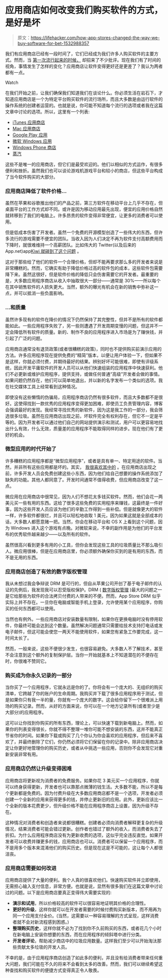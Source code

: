 # 应用商店如何改变我们购买软件的方式，是好是坏

> 原文：<https://lifehacker.com/how-app-stores-changed-the-way-we-buy-software-for-bet-1532988357>

我们有应用商店已经有一段时间了，它们已经成为我们许多人购买软件的主要方式。然而，当 [第一次流行起来的时候，](https://lifehacker.com/why-the-mac-app-store-sucks-5726764) 却招来了不少批评。现在我们有了时间的视角，事情发生了怎样的变化？应用商店让软件变得更好还是更差了？我认为两者都有一点。

Watch

在我们开始之前，让我们确保我们知道我们在谈论什么。你必须生活在岩石下，才知道应用商店是一个为特定平台购买软件的流行场所，而且大多数是由运行软件的操作系统的创建者运营的。也就是说，你可能不知道每个流行的选项或者我在这篇文章中讨论的选项。所以，这里有一个列表:

*   [iTunes 应用商店](http://en.wikipedia.org/wiki/App_Store_(iOS))
*   [Mac 应用商店](http://www.apple.com/osx/apps/app-store.html)
*   [Google Play 应用](https://play.google.com/store/apps)
*   [微软 Windows 应用](http://windows.microsoft.com/en-us/windows-8/apps#Cat=t1)
*   [Windows Phone 商店](http://www.windowsphone.com/en-us/store)
*   [蒸汽](http://store.steampowered.com/)

这些不是唯一的应用商店，但它们是最受欢迎的。他们以相似的方式运作，有很多便利和挫折。虽然我们也可以谈论游戏机游戏平台和较小的商店，但这些平台构成了当今软件购买的大部分。

### 应用商店降低了软件价格...

虽然在苹果和谷歌推出他们的产品之前，第三方软件在移动平台上几乎不存在，但桌面平台的工作方式却不同。或许是因为移动应用最先出现，便宜的应用价格自然就转移到了我们的电脑上。许多昂贵的软件变得非常便宜，让更多的消费者可以使用。

但是低成本伤害了开发者。虽然一个免费的开源模型创造了一些伟大的东西，但许多流行的游戏需要不便宜的团队。当收入因为人们决定不再为软件支付高额费用而下降时，就很难维持一个高薪团队。比如伟大的 Twitter(以及后来的 App.net)app[Kiwi 就碰到了这个问题](https://twitter.com/kiwi_app/status/138343970525810688) 。

这对于那些给了他们的软件一个合理价格，但却不能再要求那么多的开发者来说是非常糟糕的。然而，它确实有助于降低价格过高的软件包的成本，这些软件包需要降下来。虽然这很好，但是软件价格的降低只会伤害需要它的开发者。最重要的是，大多数应用程序商店从收入中抽取很大一部分——通常是 30%——所以每个在其中销售软件的人损失更大。当然，额外的曝光有机会在新的销售中弥补这一点，并可以抵消一些负面影响。

### ...和质量

虽然许多现有的软件在降价的情况下仍然保持了其完整性，但并不是所有的软件都能如此。一些应用程序失败了，另一些则遭遇了开发周期变慢的问题，但这并不一定会降低所有软件的质量。新的、制作不良的应用程序进入市场是为了赚快钱，并引起了广泛的问题。

应用商店通常没有退货政策(或者很糟糕的政策)，同时也不提供购买前演示应用的方法。许多应用程序现在提供免费的“精简”版本，以便让用户体验一下，但如果不是这样，你就必须付费，并期待最好的结果。辨别好坏可能很难，即使有评级系统，因此开发平庸软件的开发人员可以从他们快速组装的应用程序中快速获利。他们不必更新或维护应用程序，提供支持，或做任何普通“高级”开发者会做的事情。如果问题仍然存在，他们可以简单地退出，并以新的名字发布一个类似的选项。我在社交媒体工具上经常看到这种情况。

即使没有这些懒惰的伪骗局，应用程序商店仍然有很多软件，而且大多数都不是很好。这使得找到一款优秀的应用程序变得更加困难，即使员工负责管理内容，博客会强调最好的发现。我经常寻找优秀的新软件，因为这是我工作的一部分，我会筛选很多垃圾。虽然在应用商店出现之前，坏软件完全有权利存在，但它不一定是平等的。因为开发者可以通过他们自己的网站提供演示和测试，用户可以更容易地找出什么有效，什么无效，质量差的应用程序不能取得同样的进步。现在他们有了更好的机会。

### 微型应用的时代开始了

许多糟糕的应用程序都是“微型应用程序”，或者是具有单一、特定用途的软件。当然，并非所有这些应用都是坏的。其实， [我很喜欢其中的](https://lifehacker.com/top-10-micro-apps-for-windows-and-mac-os-x-5790110) 。在应用商店出现之前，许多开发人员会免费创建这些小东西，因为他们给自己想要的操作系统添加了缺失的功能。其他人都同意了。开发时间通常不值得收费，但应用商店改变了这一点。

微应用在应用商店中很常见，因为人们不想花太多钱买软件。然而，他们会花一两美元买一些有用的东西。这给了很多这些免费的实用程序来赚钱，这最终是一件好事，因为这些开发人员应该为他们的辛勤工作得到一些补偿。但是就像更大的软件一样，许多软件都很烂，并且可以轻松地收取 1 美元，因为如果这就是全部成本的话，大多数人都愿意赌一把。当然，你会在移动平台和 OS X 上看到这个问题，因为 Windows 进入这个游戏有点晚。对微软来说，不幸的副作用是为他们的平台发布的优秀软件越来越少——以及所有的软件。

虽然很高兴看到更多有用的小工具，但你会发现这些工具的垃圾质量比不那么吸引人。微应用很棒，但是在应用商店里，你必须额外确保你买到的是有用的东西，而不是无用的东西。

### 应用商店创造了有效的数字版权管理

我从未想过我会争辩说 DRM 是可行的，但自从苹果公司开创了基于电子邮件的认证的先例后，我发现我可以忍受版权保护。DRM ( [数字版权管理](http://en.wikipedia.org/wiki/Digital_rights_management) )最大的问题之一是它给那些为软件的合法拷贝付费的人带来的不便。然而，App Store DRM 似乎实际上并不存在。一旦你在电脑或智能手机上登录，允许使用某个应用程序，你购买的任何东西都可以使用。

当然也有例外。一些应用商店对安装数量有限制，如果你在更换电脑时没有停用软件，你最终可能会达到这个数量。虽然解决问题通常只需要给技术支持打电话或发电子邮件，但这可能会使您一两天不能使用软件，如果您有紧急工作要完成，这一时间太长了。

然而，一般来说，这些不便很少发生，也很容易避免。大多数人不了解技术，甚至不会注意到这个额外的复制保护层。当你一开始就基本上不知道潜在的不便存在时，你很难不赞同它。

### 购买成为你永久记录的一部分

当你买了一个应用程序，它就永远是你的了。你将会有一个庞大的、无组织的购买清单，它跨越了你的账户的生命周期。我购买并下载了很多应用程序用于测试，但是如果你只有我一半的量，你就有一个庞大的数字。这会给你留下一个很难派上用场的购买记录。然而，从好的方面来说，你可以在一个地方记录所有(或者至少是大部分)的应用程序。

这可以让你找到你购买的所有东西，理论上，可以快速下载到新电脑上。然而，如果你的列表变得很长，你就不得不整理一堆你可能不想安装的东西，这并不能真正节省你的时间。如果你下载或购买了几个你认为你会喜欢的应用程序，但后来不喜欢了，并最终删除了它们，你仍然必须将它们保留在你的记录中。除非应用商店决定让你更好地管理你的购买历史，或者从中挑选一些应用，否则你不会发现它对重新安装非常有用。

### 应用商店仍然让升级变得困难

应用商店将更新视为消费者的免费服务。如果你花 3 美元买一个应用程序，你就可以终身获得更新，开发者也可以靠那点微薄的钱生活。大多数不能，所以不是每个更新都是免费的。因为付费升级在大多数应用商店都不是一个选项，开发者必须创建一个全新的应用来获得更多的钱，并停止更新旧的应用。此外，更新应该比一个全新的版本花费更少，但升级价格不能在应用程序商店上设置，因为升级不存在。

这种情况对消费者和创造者来说都很糟糕。创建者必须向消费者解释更复杂的升级情况，结果消费者可能会错过更新。创作者也错过了额外的收入，而消费者失去了折扣。为什么应用程序商店没有为更新收费的选项，这似乎完全违反直觉。如果开发者可以收费并赚更多的钱，应用商店也可以。消费者可以保留一个应用程序，而不是用多个版本来混淆他们的购买历史。但是现在这是不可能的，这让每个人都很沮丧。

### 应用商店需要如何改进

应用商店提供了大量的便利。我个人真的很喜欢他们。快速购买软件并立即使用，无需担心输入支付信息，非常方便。也就是说，显然有很多我们在这篇文章中讨论过的问题。以下是应用商店要真正变得伟大需要实现的:

*   **演示和试用**，所以价格较高的软件可以很容易地证明其价格的合理性。
*   **更好的升级**，这样你就可以在开发者需要的时候付费购买新版本，而不用再为同一个应用支付全价。(当然，这需要以一种容易理解的方式呈现，这样消费者就不会对新流程感到困惑。)
*   **整理购买历史**，这样你就不必为了找到你不久前购买的东西，或者花几个小时在新电脑上安装你想要的东西，而在应用程序的倾斜塔中进行分类。
*   **开发者评论**，帮助减少商店中的垃圾应用数量。这样我们至少可以开始淘汰那些贡献太多垃圾的开发人员。

不幸的是，由于应用程序商店创造了如此多的便利，并且没有给消费者带来任何重大问题，我们可能在不久的将来不会看到太多的改善。然而，我们可以继续希望这种查找和购买软件的便捷方式变得真正令人敬畏。